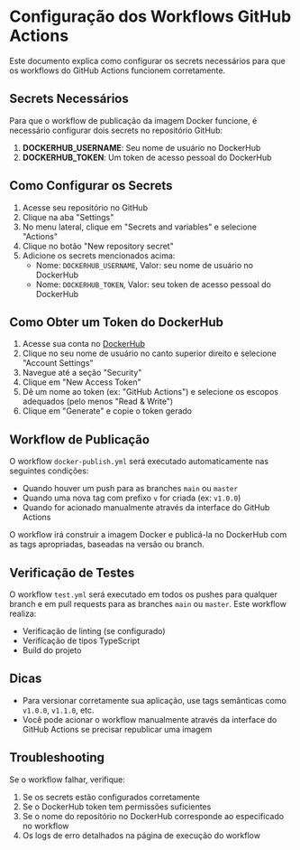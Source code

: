 # Configuração dos Workflows GitHub Actions

Este documento explica como configurar os secrets necessários para que os workflows do GitHub Actions funcionem corretamente.

## Secrets Necessários

Para que o workflow de publicação da imagem Docker funcione, é necessário configurar dois secrets no repositório GitHub:

1. **DOCKERHUB_USERNAME**: Seu nome de usuário no DockerHub
2. **DOCKERHUB_TOKEN**: Um token de acesso pessoal do DockerHub

## Como Configurar os Secrets

1. Acesse seu repositório no GitHub
2. Clique na aba "Settings"
3. No menu lateral, clique em "Secrets and variables" e selecione "Actions"
4. Clique no botão "New repository secret"
5. Adicione os secrets mencionados acima:
   - Nome: `DOCKERHUB_USERNAME`, Valor: seu nome de usuário no DockerHub
   - Nome: `DOCKERHUB_TOKEN`, Valor: seu token de acesso pessoal do DockerHub

## Como Obter um Token do DockerHub

1. Acesse sua conta no [DockerHub](https://hub.docker.com/)
2. Clique no seu nome de usuário no canto superior direito e selecione "Account Settings"
3. Navegue até a seção "Security"
4. Clique em "New Access Token"
5. Dê um nome ao token (ex: "GitHub Actions") e selecione os escopos adequados (pelo menos "Read & Write")
6. Clique em "Generate" e copie o token gerado

## Workflow de Publicação

O workflow `docker-publish.yml` será executado automaticamente nas seguintes condições:
- Quando houver um push para as branches `main` ou `master`
- Quando uma nova tag com prefixo `v` for criada (ex: `v1.0.0`)
- Quando for acionado manualmente através da interface do GitHub Actions

O workflow irá construir a imagem Docker e publicá-la no DockerHub com as tags apropriadas, baseadas na versão ou branch.

## Verificação de Testes

O workflow `test.yml` será executado em todos os pushes para qualquer branch e em pull requests para as branches `main` ou `master`. 
Este workflow realiza:
- Verificação de linting (se configurado)
- Verificação de tipos TypeScript
- Build do projeto

## Dicas

- Para versionar corretamente sua aplicação, use tags semânticas como `v1.0.0`, `v1.1.0`, etc.
- Você pode acionar o workflow manualmente através da interface do GitHub Actions se precisar republicar uma imagem

## Troubleshooting

Se o workflow falhar, verifique:
1. Se os secrets estão configurados corretamente
2. Se o DockerHub token tem permissões suficientes
3. Se o nome do repositório no DockerHub corresponde ao especificado no workflow
4. Os logs de erro detalhados na página de execução do workflow
